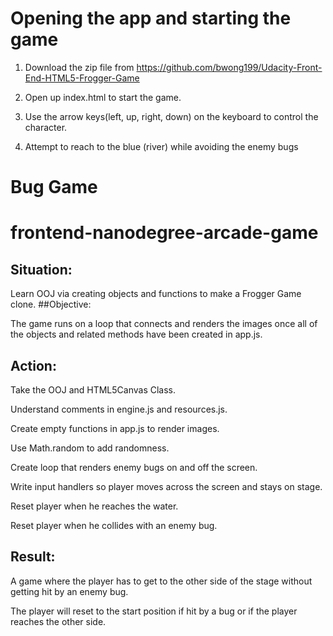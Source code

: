 # Opening the app and starting the game

1) Download the zip file from https://github.com/bwong199/Udacity-Front-End-HTML5-Frogger-Game

2) Open up index.html to start the game. 

3) Use the arrow keys(left, up, right, down) on the keyboard to control the character. 

4) Attempt to reach to the blue (river) while avoiding the enemy bugs

# Bug Game
frontend-nanodegree-arcade-game
===============================

## Situation:

Learn OOJ via creating objects and functions to make a Frogger Game clone.
##Objective:

The game runs on a loop that connects and renders the images once all of the objects and related methods have been created in app.js.

## Action:

Take the OOJ and HTML5Canvas Class.

Understand comments in engine.js and resources.js.

Create empty functions in app.js to render images.

Use Math.random to add randomness.

Create loop that renders enemy bugs on and off the screen.

Write input handlers so player moves across the screen and stays on stage.

Reset player when he reaches the water.

Reset player when he collides with an enemy bug.





## Result:

A game where the player has to get to the other side of the stage without getting hit by an enemy bug.

The player will reset to the start position if hit by a bug or if the player reaches the other side.

